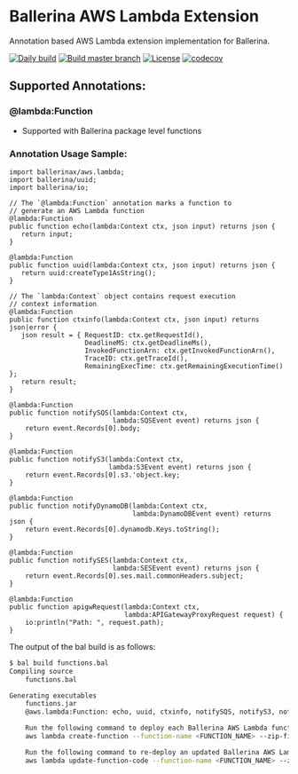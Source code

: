 # Ballerina AWS Lambda Extension

Annotation based AWS Lambda extension implementation for Ballerina. 

[![Daily build](https://github.com/ballerina-platform/module-ballerinax-aws.lambda/workflows/Daily%20build/badge.svg)](https://github.com/ballerina-platform/module-ballerinax-aws.lambda/actions?query=workflow%3A%22Daily+build%22)
[![Build master branch](https://github.com/ballerina-platform/module-ballerinax-aws.lambda/workflows/Build%20master%20branch/badge.svg)](https://github.com/ballerina-platform/module-ballerinax-aws.lambda/actions?query=workflow%3A%22Build+master+branch%22)
[![License](https://img.shields.io/badge/License-Apache%202.0-blue.svg)](https://opensource.org/licenses/Apache-2.0)
[![codecov](https://codecov.io/gh/ballerina-platform/module-ballerinax-aws.lambda/branch/master/graph/badge.svg)](https://codecov.io/gh/ballerina-platform/module-ballerinax-aws.lambda)

## Supported Annotations:

### @lambda:Function
- Supported with Ballerina package level functions

### Annotation Usage Sample:

```ballerina
import ballerinax/aws.lambda;
import ballerina/uuid;
import ballerina/io;

// The `@lambda:Function` annotation marks a function to
// generate an AWS Lambda function
@lambda:Function
public function echo(lambda:Context ctx, json input) returns json {
   return input;
}

@lambda:Function
public function uuid(lambda:Context ctx, json input) returns json {
   return uuid:createType1AsString();
}

// The `lambda:Context` object contains request execution
// context information
@lambda:Function
public function ctxinfo(lambda:Context ctx, json input) returns json|error {
   json result = { RequestID: ctx.getRequestId(),
                   DeadlineMS: ctx.getDeadlineMs(),
                   InvokedFunctionArn: ctx.getInvokedFunctionArn(),
                   TraceID: ctx.getTraceId(),
                   RemainingExecTime: ctx.getRemainingExecutionTime() };
   return result;
}

@lambda:Function
public function notifySQS(lambda:Context ctx, 
                          lambda:SQSEvent event) returns json {
    return event.Records[0].body;
}

@lambda:Function
public function notifyS3(lambda:Context ctx, 
                         lambda:S3Event event) returns json {
    return event.Records[0].s3.'object.key;
}

@lambda:Function
public function notifyDynamoDB(lambda:Context ctx, 
                               lambda:DynamoDBEvent event) returns json {
    return event.Records[0].dynamodb.Keys.toString();
}

@lambda:Function
public function notifySES(lambda:Context ctx, 
                          lambda:SESEvent event) returns json {
    return event.Records[0].ses.mail.commonHeaders.subject;
}

@lambda:Function
public function apigwRequest(lambda:Context ctx, 
                             lambda:APIGatewayProxyRequest request) {
    io:println("Path: ", request.path);
}
```

The output of the bal build is as follows:

```bash
$ bal build functions.bal 
Compiling source
	functions.bal

Generating executables
	functions.jar
	@aws.lambda:Function: echo, uuid, ctxinfo, notifySQS, notifyS3, notifyDynamoDB, notifySES, apigwRequest

	Run the following command to deploy each Ballerina AWS Lambda function:
	aws lambda create-function --function-name <FUNCTION_NAME> --zip-file fileb://aws-ballerina-lambda-functions.zip --handler functions.<FUNCTION_NAME> --runtime provided --role <LAMBDA_ROLE_ARN> --layers arn:aws:lambda:<REGION_ID>:134633749276:layer:ballerina-jre17:6

	Run the following command to re-deploy an updated Ballerina AWS Lambda function:
	aws lambda update-function-code --function-name <FUNCTION_NAME> --zip-file fileb://aws-ballerina-lambda-functions.zip
```
